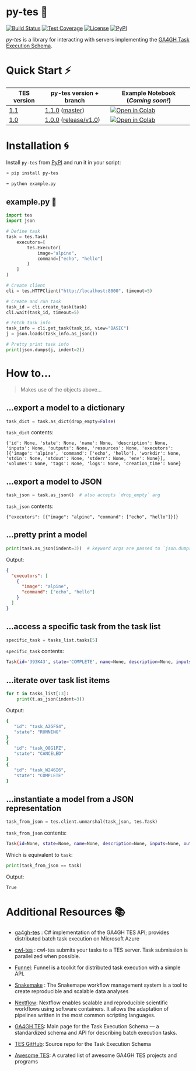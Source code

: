 # py-tes 🐍

[![Build Status][build-badge]][build]
[![Test Coverage][coverage-badge]][coverage]
[![License][license-badge]][license]
[![PyPI][pypi-badge]][pypi]

[build-badge]: https://img.shields.io/github/actions/workflow/status/ohsu-comp-bio/py-tes/tests.yml?logo=github
[build]: https://github.com/ohsu-comp-bio/py-tes/actions
[coverage-badge]: https://coveralls.io/repos/github/ohsu-comp-bio/py-tes/badge.svg?branch=master
[coverage]: https://coveralls.io/github/ohsu-comp-bio/py-tes?branch=master
[license-badge]: https://img.shields.io/badge/License-MIT-yellow.svg
[license]: https://opensource.org/licenses/MIT
[pypi-badge]: https://img.shields.io/pypi/v/py-tes
[pypi]: https://pypi.org/project/py-tes/

_py-tes_ is a library for interacting with servers implementing the [GA4GH Task Execution Schema](https://github.com/ga4gh/task-execution-schemas).

# Quick Start ⚡

| TES version     | py-tes version + branch                               | Example Notebook (_Coming soon!_)             |
| --------------- | ----------------------------------------------------- | --------------------------------------------- |
| [1.1][tes-v1.1] | [1.1.0][py-tes-v1.1.0] ([master][master])             | [![Open in Colab][colab-badge]][colab-v1.1.0] |
| [1.0][tes-v1.1] | [1.0.0][py-tes-v1.0.0] ([release/v1.0][release/v1.0]) | [![Open in Colab][colab-badge]][colab-v1.0.0] |

[master]: https://github.com/ohsu-comp-bio/py-tes/tree/master
[release/v1.0]: https://github.com/ohsu-comp-bio/py-tes/tree/release/v1.0
[tes-v1.1]: https://github.com/ga4gh/task-execution-schemas/releases/tag/v1.1
[tes-v1.0]: https://github.com/ga4gh/task-execution-schemas/releases/tag/v1.0
[py-tes-v1.1.0]: https://github.com/ohsu-comp-bio/py-tes/releases/tag/1.1.0
[py-tes-v1.0.0]: https://github.com/ohsu-comp-bio/py-tes/releases/tag/1.0.0
[colab-badge]: https://colab.research.google.com/assets/colab-badge.svg
[colab-v1.1.0]: https://colab.research.google.com/github/ohsu-comp-bio/py-tes/blob/develop/examples/v1_1_0.ipynb
[colab-v1.0.0]: https://colab.research.google.com/github/ohsu-comp-bio/py-tes/blob/develop/examples/v1_0_0.ipynb

# Installation 🌀

Install `py-tes` from [PyPI](https://pypi.org/project/py-tes/) and run it in your script:

```sh
➜ pip install py-tes

➜ python example.py
```

## example.py 🐍

```py
import tes
import json

# Define task
task = tes.Task(
    executors=[
        tes.Executor(
            image="alpine",
            command=["echo", "hello"]
        )
    ]
)

# Create client
cli = tes.HTTPClient("http://localhost:8000", timeout=5)

# Create and run task
task_id = cli.create_task(task)
cli.wait(task_id, timeout=5)

# Fetch task info
task_info = cli.get_task(task_id, view="BASIC")
j = json.loads(task_info.as_json())

# Pretty print task info
print(json.dumps(j, indent=2))
```

# How to...

> Makes use of the objects above...

## ...export a model to a dictionary

```python
task_dict = task.as_dict(drop_empty=False)
```

`task_dict` contents:

```console
{'id': None, 'state': None, 'name': None, 'description': None, 'inputs': None, 'outputs': None, 'resources': None, 'executors': [{'image': 'alpine', 'command': ['echo', 'hello'], 'workdir': None, 'stdin': None, 'stdout': None, 'stderr': None, 'env': None}], 'volumes': None, 'tags': None, 'logs': None, 'creation_time': None}
```

## ...export a model to JSON

```python
task_json = task.as_json()  # also accepts `drop_empty` arg
```

`task_json` contents:

```console
{"executors": [{"image": "alpine", "command": ["echo", "hello"]}]}
```

## ...pretty print a model

```python
print(task.as_json(indent=3))  # keyword args are passed to `json.dumps()`
```

Output:

```json
{
  "executors": [
    {
      "image": "alpine",
      "command": ["echo", "hello"]
    }
  ]
}
```

## ...access a specific task from the task list

```py
specific_task = tasks_list.tasks[5]
```

`specific_task` contents:

```sh
Task(id='393K43', state='COMPLETE', name=None, description=None, inputs=None, outputs=None, resources=None, executors=None, volumes=None, tags=None, logs=None, creation_time=None)
```

## ...iterate over task list items

```py
for t in tasks_list[:3]:
    print(t.as_json(indent=3))
```

Output:

```sh
{
   "id": "task_A2GFS4",
   "state": "RUNNING"
}
{
   "id": "task_O8G1PZ",
   "state": "CANCELED"
}
{
   "id": "task_W246I6",
   "state": "COMPLETE"
}
```

## ...instantiate a model from a JSON representation

```py
task_from_json = tes.client.unmarshal(task_json, tes.Task)
```

`task_from_json` contents:

```sh
Task(id=None, state=None, name=None, description=None, inputs=None, outputs=None, resources=None, executors=[Executor(image='alpine', command=['echo', 'hello'], workdir=None, stdin=None, stdout=None, stderr=None, env=None)], volumes=None, tags=None, logs=None, creation_time=None)
```

Which is equivalent to `task`:

```py
print(task_from_json == task)
```

Output:

```sh
True
```

# Additional Resources 📚

- [ga4gh-tes](https://github.com/microsoft/ga4gh-tes) : C# implementation of the GA4GH TES API; provides distributed batch task execution on Microsoft Azure

- [cwl-tes](https://github.com/ohsu-comp-bio/cwl-tes) : cwl-tes submits your tasks to a TES server. Task submission is parallelized when possible.

- [Funnel](https://ohsu-comp-bio.github.io/funnel/): Funnel is a toolkit for distributed task execution with a simple API.

- [Snakemake](https://snakemake.github.io/) : The Snakemape workflow management system is a tool to create reproducible and scalable data analyses

- [Nextflow](https://www.nextflow.io/): Nextflow enables scalable and reproducible scientific workflows using software containers. It allows the adaptation of pipelines written in the most common scripting languages.

- [GA4GH TES](https://www.ga4gh.org/product/task-execution-service-tes/): Main page for the Task Execution Schema — a standardized schema and API for describing batch execution tasks.

- [TES GitHub](https://github.com/ga4gh/task-execution-schemas): Source repo for the Task Execution Schema

- [Awesome TES](https://github.com/ohsu-comp-bio/awesome-tes): A curated list of awesome GA4GH TES projects and programs
